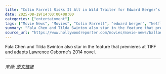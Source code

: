 ```yaml
---
title: "Colin Farrell Risks It All in Wild Trailer for Edward Berger’s Netflix Movie ‘Ballad of a Small Player’"
date: 2025-08-19T14:00:00+08:00
categories: ["entertainment"]
tags: ["Movie News", "Movies", "Colin Farrell", "edward berger", "Netflix", "Rowan Joffe", "Tilda Swinton", "Toronto International Film Festival", "trailer", "Zurich Film Festival"]
summary: "Fala Chen and Tilda Swinton also star in the feature that premieres at TIFF and adapts Lawrence Osborne's 2014 novel."
source_url: "https://www.hollywoodreporter.com/movies/movie-news/ballad-of-a-small-player-trailer-colin-farrell-netflix-1236347559/"
---
```


Fala Chen and Tilda Swinton also star in the feature that premieres at TIFF and adapts Lawrence Osborne's 2014 novel.

---

*来源: [原文链接](https://www.hollywoodreporter.com/movies/movie-news/ballad-of-a-small-player-trailer-colin-farrell-netflix-1236347559/)*
